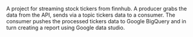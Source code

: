 A project for streaming stock tickers from finnhub.
A producer grabs the data from the API, sends via a topic tickers data to a consumer.
The consumer pushes the processed tickers data to Google BigQuery and in turn creating a report using Google data studio.
